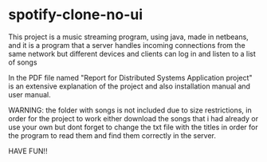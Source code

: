 # spotify-clone-no-ui
This project is a music streaming program, using java, made in netbeans, and it is a program that a server handles incoming connections from the same network but different devices and clients can log in and listen to a list of songs


In the PDF file named "Report for Distributed Systems Application project" is an extensive explanation of the project and also installation manual and user manual.

WARNING: the folder with songs is not included due to size restrictions, in order for the project to work either download the songs that i had already or use your own but dont forget to change the txt file with the titles in order for the program to read them and find them correctly in the server.


HAVE FUN!!

